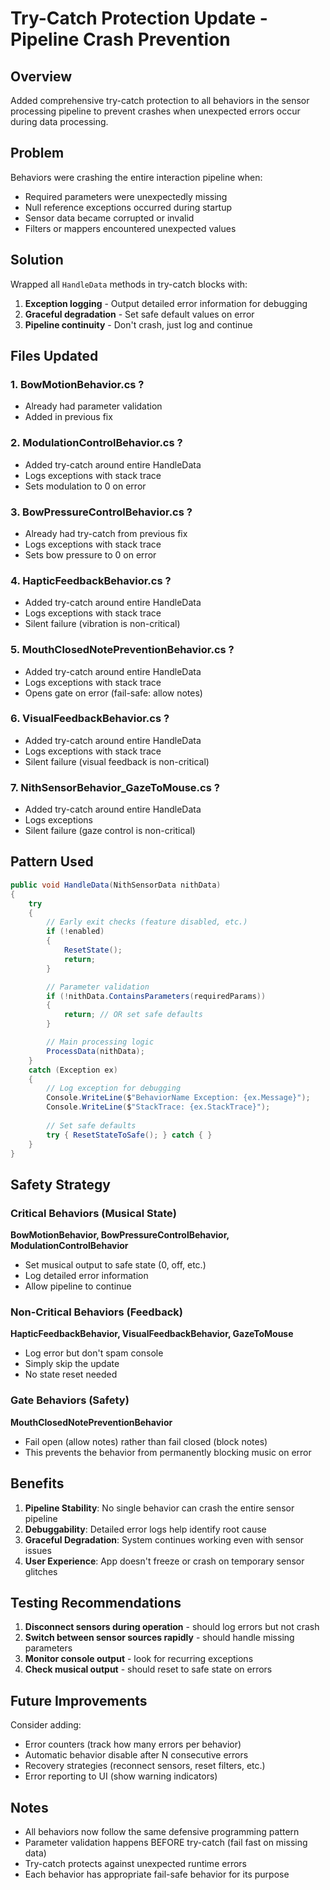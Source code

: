 # Try-Catch Protection Update - Pipeline Crash Prevention

## Overview

Added comprehensive try-catch protection to all behaviors in the sensor processing pipeline to prevent crashes when unexpected errors occur during data processing.

## Problem

Behaviors were crashing the entire interaction pipeline when:
- Required parameters were unexpectedly missing
- Null reference exceptions occurred during startup
- Sensor data became corrupted or invalid
- Filters or mappers encountered unexpected values

## Solution

Wrapped all `HandleData` methods in try-catch blocks with:
1. **Exception logging** - Output detailed error information for debugging
2. **Graceful degradation** - Set safe default values on error
3. **Pipeline continuity** - Don't crash, just log and continue

## Files Updated

### 1. **BowMotionBehavior.cs** ?
- Already had parameter validation
- Added in previous fix

### 2. **ModulationControlBehavior.cs** ?
- Added try-catch around entire HandleData
- Logs exceptions with stack trace
- Sets modulation to 0 on error

### 3. **BowPressureControlBehavior.cs** ?
- Already had try-catch from previous fix
- Logs exceptions with stack trace
- Sets bow pressure to 0 on error

### 4. **HapticFeedbackBehavior.cs** ?
- Added try-catch around entire HandleData
- Logs exceptions with stack trace
- Silent failure (vibration is non-critical)

### 5. **MouthClosedNotePreventionBehavior.cs** ?
- Added try-catch around entire HandleData
- Logs exceptions with stack trace
- Opens gate on error (fail-safe: allow notes)

### 6. **VisualFeedbackBehavior.cs** ?
- Added try-catch around entire HandleData
- Logs exceptions with stack trace
- Silent failure (visual feedback is non-critical)

### 7. **NithSensorBehavior_GazeToMouse.cs** ?
- Added try-catch around entire HandleData
- Logs exceptions
- Silent failure (gaze control is non-critical)

## Pattern Used

```csharp
public void HandleData(NithSensorData nithData)
{
    try
    {
        // Early exit checks (feature disabled, etc.)
        if (!enabled)
        {
            ResetState();
            return;
        }

        // Parameter validation
        if (!nithData.ContainsParameters(requiredParams))
        {
            return; // OR set safe defaults
        }

        // Main processing logic
        ProcessData(nithData);
    }
    catch (Exception ex)
    {
        // Log exception for debugging
        Console.WriteLine($"BehaviorName Exception: {ex.Message}");
        Console.WriteLine($"StackTrace: {ex.StackTrace}");
        
        // Set safe defaults
        try { ResetStateToSafe(); } catch { }
    }
}
```

## Safety Strategy

### Critical Behaviors (Musical State)
**BowMotionBehavior, BowPressureControlBehavior, ModulationControlBehavior**
- Set musical output to safe state (0, off, etc.)
- Log detailed error information
- Allow pipeline to continue

### Non-Critical Behaviors (Feedback)
**HapticFeedbackBehavior, VisualFeedbackBehavior, GazeToMouse**
- Log error but don't spam console
- Simply skip the update
- No state reset needed

### Gate Behaviors (Safety)
**MouthClosedNotePreventionBehavior**
- Fail open (allow notes) rather than fail closed (block notes)
- This prevents the behavior from permanently blocking music on error

## Benefits

1. **Pipeline Stability**: No single behavior can crash the entire sensor pipeline
2. **Debuggability**: Detailed error logs help identify root cause
3. **Graceful Degradation**: System continues working even with sensor issues
4. **User Experience**: App doesn't freeze or crash on temporary sensor glitches

## Testing Recommendations

1. **Disconnect sensors during operation** - should log errors but not crash
2. **Switch between sensor sources rapidly** - should handle missing parameters
3. **Monitor console output** - look for recurring exceptions
4. **Check musical output** - should reset to safe state on errors

## Future Improvements

Consider adding:
- Error counters (track how many errors per behavior)
- Automatic behavior disable after N consecutive errors
- Recovery strategies (reconnect sensors, reset filters, etc.)
- Error reporting to UI (show warning indicators)

## Notes

- All behaviors now follow the same defensive programming pattern
- Parameter validation happens BEFORE try-catch (fail fast on missing data)
- Try-catch protects against unexpected runtime errors
- Each behavior has appropriate fail-safe behavior for its purpose
